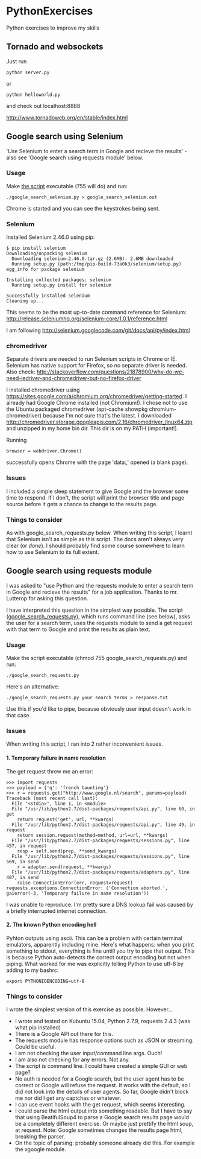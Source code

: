 # PythonExercises
Python exercises to improve my skills

## Tornado and websockets
Just run

```
python server.py
```

or

```
python helloworld.py
```

and check out localhost:8888

http://www.tornadoweb.org/en/stable/index.html

## Google search using Selenium
'Use Selenium to enter a search term in Google and recieve the results' - also see 'Google search using requests module' below.

### Usage
Make [the script](google_search_selenium.py) executable (755 will do) and run:

```
./google_search_selenium.py > google_search_selenium.out
```

Chrome is started and you can see the keystrokes being sent.

### Selenium
Installed Selenium 2.46.0 using pip:

```
$ pip install selenium
Downloading/unpacking selenium
  Downloading selenium-2.46.0.tar.gz (2.6MB): 2.6MB downloaded
  Running setup.py (path:/tmp/pip-build-73a0k3/selenium/setup.py) egg_info for package selenium
    
Installing collected packages: selenium
  Running setup.py install for selenium
    
Successfully installed selenium
Cleaning up...
```

This seems to be the most up-to-date command reference for Selenium: http://release.seleniumhq.org/selenium-core/1.0.1/reference.html

I am following http://selenium.googlecode.com/git/docs/api/py/index.html

### chromedriver
Separate drivers are needed to run Selenium scripts in Chrome or IE. Selenium has native support for Firefox, so no separate driver is needed. Also check: http://stackoverflow.com/questions/21878900/why-do-we-need-iedriver-and-chromedriver-but-no-firefox-driver

I installed chromedriver using https://sites.google.com/a/chromium.org/chromedriver/getting-started. I already had Google Chrome installed (not Chromium!). I chose not to use the Ubuntu packaged chromedriver (apt-cache showpkg chromium-chromedriver) because I'm not sure that's the latest. I downloaded http://chromedriver.storage.googleapis.com/2.16/chromedriver_linux64.zip and unzipped in my home bin dir. This dir is on my PATH (important!).

Running

```
browser = webdriver.Chrome()
```

successfully opens Chrome with the page 'data:,' opened (a blank page).

### Issues
I included a simple sleep statement to give Google and the browser some time to respond. If I don't, the script will print the browser title and page source before it gets a chance to change to the results page.

### Things to consider
As with google_search_requests.py below.
When writing this script, I learnt that Selenium isn't as simple as this script. The docs aren't always very clear (or _done_). I should probably find some course somewhere to learn how to use Selenium to its full extent.


## Google search using requests module
I was asked to "use Python and the requests module to enter a search term in Google and recieve the results" for a job application. Thanks to mr. Lutterop for asking this question.

I have interpreted this question in the simplest way possible. The script ([google_search_requests.py](google_search_requests.py)), which runs command line (see below), asks the user for a search term, uses the requests module to send a get request with that term to Google and print the results as plain text.

### Usage
Make the script executable (chmod 755 google_search_requests.py) and run:

```
./google_search_requests.py
```

Here's an alternative:

```
./google_search_requests.py your search terms > response.txt
```

Use this if you'd like to pipe, because obviously user input doesn't work in that case.

### Issues
When writing this script, I ran into 2 rather inconvenient issues.

#### 1. Temporary failure in name resolution
The get request threw me an error:

```
>>> import requests
>>> payload = {'q': 'french taunting'}
>>> r = requests.get("http://www.google.nl/search", params=payload)
Traceback (most recent call last):
  File "<stdin>", line 1, in <module>
  File "/usr/lib/python2.7/dist-packages/requests/api.py", line 60, in get
    return request('get', url, **kwargs)
  File "/usr/lib/python2.7/dist-packages/requests/api.py", line 49, in request
    return session.request(method=method, url=url, **kwargs)
  File "/usr/lib/python2.7/dist-packages/requests/sessions.py", line 457, in request
    resp = self.send(prep, **send_kwargs)
  File "/usr/lib/python2.7/dist-packages/requests/sessions.py", line 569, in send
    r = adapter.send(request, **kwargs)
  File "/usr/lib/python2.7/dist-packages/requests/adapters.py", line 407, in send
    raise ConnectionError(err, request=request)
requests.exceptions.ConnectionError: ('Connection aborted.', gaierror(-3, 'Temporary failure in name resolution'))
```

I was unable to reproduce. I'm pretty sure a DNS lookup fail was caused by a briefly interrupted internet connection.

#### 2. The known Python encoding hell
Pyhton outputs using ascii. This can be a problem with certain terminal emulators, apparently including mine. Here's what happens: when you print something to stdout, everything is fine untill you try to pipe that output. This is because Python auto-detects the correct output encoding but not when piping. What worked for me was explicitly telling Python to use utf-8 by adding to my bashrc:

```
export PYTHONIOENCODING=utf-8
```

### Things to consider
I wrote the simplest version of this exercise as possible. However...

- I wrote and tested on Kubuntu 15.04, Python 2.7.9, requests 2.4.3 (was what pip installed)
- There is a Google API out there for this.
- The requests module has response options such as JSON or streaming. Could be useful.
- I am not checking the user input/command line args. Ouch!
- I am also not checking for any errors. Not any.
- The script is command line. I could have created a simple GUI or web page?
- No auth is needed for a Google search, but the user agent has to be correct or Google will refuse the request. It works with the default, so I did not look into the details of user agents. So far, Google didn't block me nor did I get any captchas or whatever.
- I can use event hooks with the get request, which seems interesting.
- I could parse the html output into something readable. But I have to say that using BeatifulSoup4 to parse a Google search results page would be a completely different exercise. Or maybe just prettify the html soup, at request. Note: Google sometimes changes the results page html, breaking the parser.
- On the topic of parsing: probably someone already did this. For example the xgoogle module.
